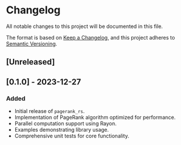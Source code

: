 # Changelog

All notable changes to this project will be documented in this file.

The format is based on [Keep a Changelog](https://keepachangelog.com/en/1.0.0/),
and this project adheres to [Semantic Versioning](https://semver.org/spec/v2.0.0.html).

## [Unreleased]

## [0.1.0] - 2023-12-27
### Added
- Initial release of `pagerank_rs`.
- Implementation of PageRank algorithm optimized for performance.
- Parallel computation support using Rayon.
- Examples demonstrating library usage.
- Comprehensive unit tests for core functionality.

